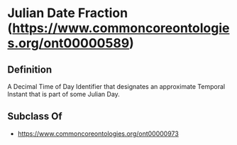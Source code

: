 # Julian Date Fraction (https://www.commoncoreontologies.org/ont00000589)

## Definition
A Decimal Time of Day Identifier that designates an approximate Temporal Instant that is part of some Julian Day.

## Subclass Of
- https://www.commoncoreontologies.org/ont00000973

